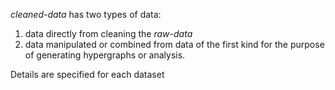 *cleaned-data* has two types of data: </br>

1. data directly from cleaning the *raw-data* </br>
2. data manipulated or combined from data of the first kind for the purpose of generating hypergraphs or analysis. </br>

Details are specified for each dataset
